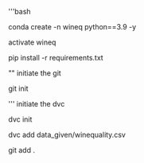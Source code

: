 '''bash

<!-- create conda env -->

 conda create -n wineq python==3.9 -y

 <!-- activate env -->

 activate wineq

 <!-- create requirements.txt file and install -->

 pip install -r requirements.txt


 "" initiate the git 

 git init

 ''' initiate the dvc

 dvc init

 dvc add data_given/winequality.csv

 git add . 
 